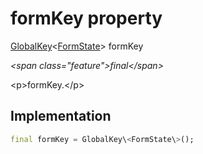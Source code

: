


# formKey property







[GlobalKey](https:api.flutter.dev/flutter/widgets/GlobalKey-class.html)&lt;[FormState](https:api.flutter.dev/flutter/widgets/FormState-class.html)\> formKey
  
_\<span class="feature"\>final\</span\>_



\<p\>formKey.\</p\>



## Implementation

```dart
final formKey = GlobalKey\<FormState\>();
```







